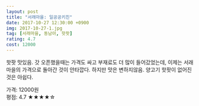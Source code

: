 ```yaml
---
layout: post
title: "서래마을: 일공공키친"
date: 2017-10-27 12:30:00 +0900
img: 2017-10-27-1.jpg
tag: [서래마을, 동남아, 핫팟]
rating: 4.7
cost: 12000
---
```

핫팟 맛있음. 갓 오픈했을때는 가격도 싸고 부재료도 더 많이 들어갔었는데, 이제는 서래마을의 가격으로 돌아간 것이 안타깝다. 하지만 맛은 변하지않음. 양고기 핫팟이 없어진것은 아쉽다.

가격: 12000원 <br>
평점: 4.7 &#9733;&#9733;&#9733;&#9733;&#9734;
